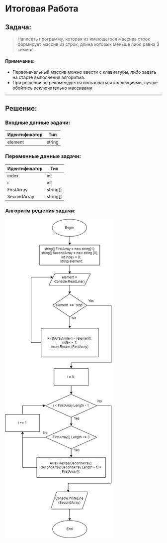 # Итоговая Работа 
## Задача: 
>Написать программу, которая из имеющегося массива строк формирует массив из строк, длина которых меньше либо равна 3 символ.
#### Примечание:
* Первоначальный массив можно ввести с клавиатуры, либо задать на старте выполнения алгоритма.
* При решении не рекомендуется пользоваться коллекциями, лучше обойтись исключительно массивами
***
## Решение:
### Входные данные задачи:
| Идентификатор | Тип |
| ------------- | ------------- |
| element | string |
### Переменные данные задачи:
| Идентификатор | Тип |
| ------------- | ------------- |
| index | int |
| i | int |
| FirstArray | string[] |
| SecondArray | string[] |
### Алгоритм решения задачи:
![Изображение Алгоритма](/image/image.png)
